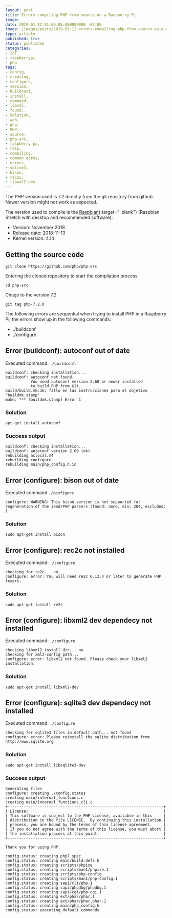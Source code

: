 ```yaml
---
layout: post
title: Errors compiling PHP from source on a Raspberry Pi
image: 
date: 2019-01-12 01:06:05.000000000 -03:00
image: /images/posts/2019-01-12-errors-compiling-php-from-source-on-a-raspberry-pi/cover.jpg
type: article
published: true
status: published
categories:
- IoT
- raspberrypi
- php
tags:
- config,
- creating,
- configure,
- version,
- buildconf,
- install,
- command,
- libxml,
- found,
- Solution,
- web,
- php,
- PHP,
- source,
- php-src,
- raspberry pi,
- rasp,
- compiling,
- common erros,
- errors,
- sqlite3,
- bison,
- rec2c,
- libxml2-dev
---
```


The PHP version used is 7.2 directly from the git reository from github. Newer
version might not work as expected.

The version used to compile is the
[Raspbian](https://www.raspberrypi.org/downloads/raspbian){:target="_blank"} (Raspbian Stretch
with desktop and recommended software):

- Version: November 2018
- Release date: 2018-11-13
- Kernel version: 4.14

## Getting the source code

```
git clone https://github.com/php/php-src
```

Entering the cloned repository to start the compilation process

```
cd php-src
```

Chage to the version 7.2

```
git tag php-7.2.0
```

The following errors are sequential when trying to install PHP in a Raspberry Pi,
the errors show up in the following commands:

- ./buildconf
- ./configure

## Error (buildconf): autoconf out of date

Executed command: `./buildconf`.

```
buildconf: checking installation...
buildconf: autoconf not found.
           You need autoconf version 2.68 or newer installed
           to build PHP from Git.
build/build.mk:36: fallo en las instrucciones para el objetivo 'buildmk.stamp'
make: *** [buildmk.stamp] Error 1
```

### Solution

```
apt-get install autoconf
```


### Success output

```
buildconf: checking installation...
buildconf: autoconf version 2.69 (ok)
rebuilding aclocal.m4
rebuilding configure
rebuilding main/php_config.h.in
```


## Error (configure): bison out of date

Executed command `./configure`

```
configure: WARNING: This bison version is not supported for regeneration of the Zend/PHP parsers (found: none, min: 204, excluded: ).
```

### Solution

```
sudo apt-get install bison
```


## Error (configure): rec2c not installed 

Executed command: `./configure`

```
checking for re2c... no
configure: error: You will need re2c 0.13.4 or later to generate PHP lexers.
```

### Solution

```
sudo apt-get install re2c
```

## Error (configure): libxml2 dev dependecy not installed

Executed command: `./configure`

```
checking libxml2 install dir... no
checking for xml2-config path...
configure: error: libxml2 not found. Please check your libxml2 installation.
```

### Solution

```
sudo apt-get install libxml2-dev
```

## Error (configure): sqlite3 dev dependecy not installed

Executed command: `./configure`

```
checking for sqlite3 files in default path... not found
configure: error: Please reinstall the sqlite distribution from http://www.sqlite.org
```

### Solution

```
sudo apt-get install libsqlite3-dev
```

### Success output

```terminal
Generating files
configure: creating ./config.status
creating main/internal_functions.c
creating main/internal_functions_cli.c
+--------------------------------------------------------------------+
| License:                                                           |
| This software is subject to the PHP License, available in this     |
| distribution in the file LICENSE.  By continuing this installation |
| process, you are bound by the terms of this license agreement.     |
| If you do not agree with the terms of this license, you must abort |
| the installation process at this point.                            |
+--------------------------------------------------------------------+

Thank you for using PHP.

config.status: creating php7.spec
config.status: creating main/build-defs.h
config.status: creating scripts/phpize
config.status: creating scripts/man1/phpize.1
config.status: creating scripts/php-config
config.status: creating scripts/man1/php-config.1
config.status: creating sapi/cli/php.1
config.status: creating sapi/phpdbg/phpdbg.1
config.status: creating sapi/cgi/php-cgi.1
config.status: creating ext/phar/phar.1
config.status: creating ext/phar/phar.phar.1
config.status: creating main/php_config.h
config.status: executing default commands
```
